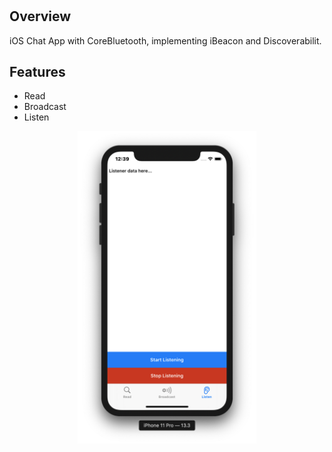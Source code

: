 # 

## Overview
iOS Chat App with CoreBluetooth, implementing iBeacon and Discoverabilit.

## Features
- Read
- Broadcast
- Listen

<p align="center">
  <img height="500" src="/CoreBluetoothChat.png">
</p>
